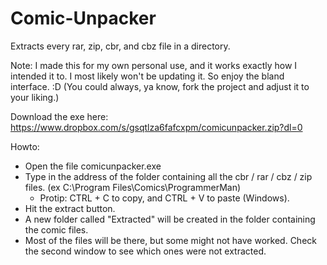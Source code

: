 # Comic-Unpacker
Extracts every rar, zip, cbr, and cbz file in a directory.

Note: I made this for my own personal use, and it works exactly how I intended it to. I most likely won't be updating it. So enjoy the bland interface. :D
(You could always, ya know, fork the project and adjust it to your liking.)

Download the exe here:
https://www.dropbox.com/s/gsqtlza6fafcxpm/comicunpacker.zip?dl=0

Howto:
- Open the file comicunpacker.exe
- Type in the address of the folder containing all the cbr / rar / cbz / zip files. (ex C:\Program Files\Comics\ProgrammerMan)
    - Protip: CTRL + C to copy, and CTRL + V to paste (Windows).
- Hit the extract button.
- A new folder called "Extracted" will be created in the folder containing the comic files.
- Most of the files will be there, but some might not have worked. Check the second window to see which ones were not extracted.
